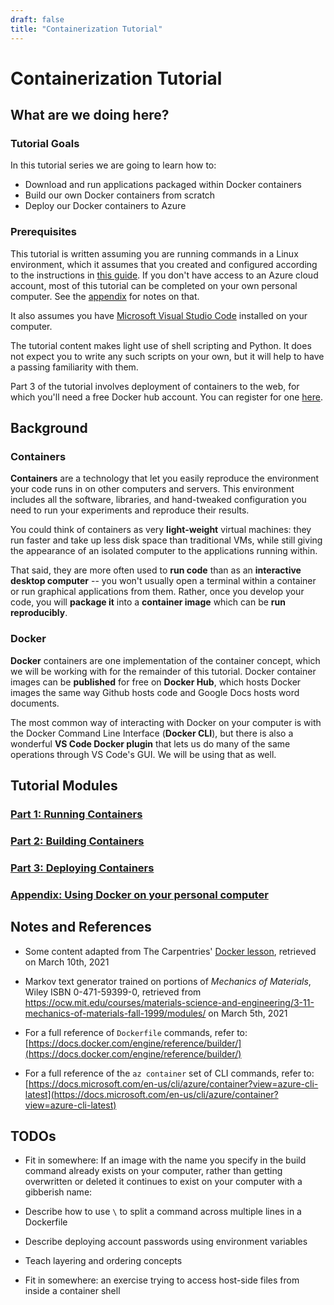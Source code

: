 ```yaml
---
draft: false
title: "Containerization Tutorial"
---
```


# Containerization Tutorial

## What are we doing here?

### Tutorial Goals

In this tutorial series we are going to learn how to:

- Download and run applications packaged within Docker containers
- Build our own Docker containers from scratch
- Deploy our Docker containers to Azure

### Prerequisites

This tutorial is written assuming you are running commands in a Linux environment, which it assumes that you created and configured according to the instructions in [this guide](https://cloudbank-project.github.io/az-serverless-tutorial/workstation/). If you don't have access to an Azure cloud account, most of this tutorial can be completed on your own personal computer. See the [appendix](0a-local-installs) for notes on that.

It also assumes you have [Microsoft Visual Studio Code](https://code.visualstudio.com/) installed on your computer.

The tutorial content makes light use of shell scripting and Python. It does not expect you to write any such scripts on your own, but it will help to have a passing familiarity with them.

Part 3 of the tutorial involves deployment of containers to the web, for which you'll need a free Docker hub account. You can register for one [here](https://hub.docker.com/signup).


## Background

### Containers

**Containers** are a technology that let you easily reproduce the environment your code runs in on other computers and servers. This environment includes all the software, libraries, and hand-tweaked configuration you need to run your experiments and reproduce their results.

You could think of containers as very **light-weight** virtual machines: they run faster and take up less disk space than traditional VMs, while still giving the appearance of an isolated computer to the applications running within.

That said, they are more often used to **run code** than as an **interactive desktop computer** -- you won't usually open a terminal within a container or run graphical applications from them. Rather, once you develop your code, you will **package it** into a **container image** which can be **run reproducibly**.

### Docker

**Docker** containers are one implementation of the container concept, which we will be working with for the remainder of this tutorial. Docker container images can be **published** for free on **Docker Hub**, which hosts Docker images the same way Github hosts code and Google Docs hosts word documents.

The most common way of interacting with Docker on your computer is with the Docker Command Line Interface (**Docker CLI**), but there is also a wonderful **VS Code Docker plugin** that lets us do many of the same operations through VS Code's GUI. We will be using that as well.

## Tutorial Modules

### [Part 1: Running Containers](01-running-containers)

### [Part 2: Building Containers](02-building-containers)

### [Part 3: Deploying Containers](03-deploying-containers)

### [Appendix: Using Docker on your personal computer](0a-local-installs)

## Notes and References

- Some content adapted from The Carpentries' [Docker lesson](https://carpentries-incubator.github.io/docker-introduction/), retrieved on March 10th, 2021

- Markov text generator trained on portions of *Mechanics of Materials*, Wiley ISBN 0-471-59399-0, retrieved from https://ocw.mit.edu/courses/materials-science-and-engineering/3-11-mechanics-of-materials-fall-1999/modules/ on March 5th, 2021

- For a full reference of `Dockerfile` commands, refer to:
  [https://docs.docker.com/engine/reference/builder/](https://docs.docker.com/engine/reference/builder/)

- For a full reference of the `az container` set of CLI commands, refer to:
  [https://docs.microsoft.com/en-us/cli/azure/container?view=azure-cli-latest](https://docs.microsoft.com/en-us/cli/azure/container?view=azure-cli-latest)

## TODOs

- Fit in somewhere: If an image with the name you specify in the build command already exists on your computer, rather than getting overwritten or deleted it continues to exist on your computer with a gibberish name:

- Describe how to use `\` to split a command across multiple lines in a Dockerfile

- Describe deploying account passwords using environment variables

- Teach layering and ordering concepts

- Fit in somewhere: an exercise trying to access host-side files from inside a container shell
